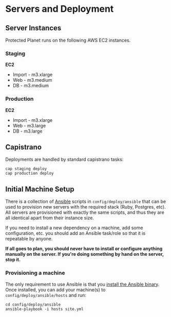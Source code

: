 # Servers and Deployment

## Server Instances

Protected Planet runs on the following AWS EC2 instances.

### Staging

**EC2**

   * Import - m3.xlarge
   * Web -  m3.medium
   * DB - m3.medium

### Production

**EC2**

   * Import - m3.xlarge
   * Web - m3.large
   * DB - m3.large

## Capistrano

Deployments are handled by standard capistrano tasks:

```
cap staging deploy
cap production deploy
```

## Initial Machine Setup

There is a collection of [Ansible](http://ansible.com) scripts in
`config/deploy/ansible` that can be used to provision new servers with
the required stack (Ruby, Postgres, etc). All servers are provisioned
with exactly the same scripts, and thus they are all identical apart
from their instance size.

If you need to install a new dependency on a machine, add some
configuration, etc. you should add an Ansible task/role so that it is
repeatable by anyone.

**If all goes to plan, you should never have to install or configure
anything manually on the server. If you're doing something by hand on
the server, stop it.**

### Provisioning a machine

The only requirement to use Ansible is that you [install the Ansible
binary](http://docs.ansible.com/intro_installation.html). Once
installed, you can add your machine(s) to `config/deploy/ansible/hosts`
and run:

```
cd config/deploy/ansible
ansible-playbook -i hosts site.yml
```
